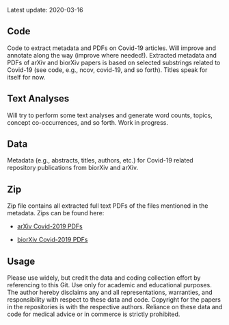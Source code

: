Latest update: 2020-03-16

Code
----

Code to extract metadata and PDFs on Covid-19 articles. Will improve and
annotate along the way (improve where needed!). Extracted metadata and
PDFs of arXiv and biorXiv papers is based on selected substrings related
to Covid-19 (see code, e.g., ncov, covid-19, and so forth). Titles speak
for itself for now.

Text Analyses
-------------

Will try to perform some text analyses and generate word counts, topics,
concept co-occurrences, and so forth. Work in progress.

Data
----

Metadata (e.g., abstracts, titles, authors, etc.) for Covid-19 related
repository publications from biorXiv and arXiv.

Zip
---

Zip file contains all extracted full text PDFs of the files mentioned in
the metadata. Zips can be found here:

-   [arXiv Covid-2019
    PDFs](https://stanford.box.com/v/arxiv-covid-19-20200316)

-   [biorXiv Covid-2019
    PDFs](https://stanford.box.com/v/biorxiv-covid-19-20200316)

Usage
-----

Please use widely, but credit the data and coding collection effort by
referencing to this Git. Use only for academic and educational purposes.
The author hereby disclaims any and all representations, warranties, and
responsibility with respect to these data and code. Copyright for the
papers in the repositories is with the respective authors. Reliance on
these data and code for medical advice or in commerce is strictly
prohibited.
